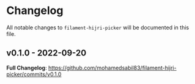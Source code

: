 # Changelog

All notable changes to `filament-hijri-picker` will be documented in this file.

## v0.1.0 - 2022-09-20

**Full Changelog**: https://github.com/mohamedsabil83/filament-hijri-picker/commits/v0.1.0
